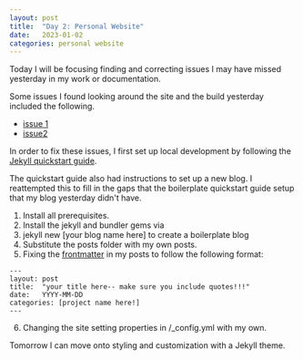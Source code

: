 ```yaml
---
layout: post
title:  "Day 2: Personal Website"
date:   2023-01-02
categories: personal website
---
```

Today I will be focusing finding and correcting issues I may have missed yesterday in my work or documentation.

Some issues I found looking around the site and the build yesterday included the following.
- [issue 1](https://github.com/e0218a/e0218a.github.io/issues/1)
- [issue2](https://github.com/e0218a/e0218a.github.io/issues/2)

In order to fix these issues, I first set up local development by following the [Jekyll quickstart guide](https://jekyllrb.com/docs/).

The quickstart guide also had instructions to set up a new blog. I reattempted this to fill in the gaps that the boilerplate quickstart guide setup that my blog yesterday didn't have.

1. Install all prerequisites.
2. Install the jekyll and bundler gems via 
3. jekyll new [your blog name here] to create a boilerplate blog
4. Substitute the posts folder with my own posts.
5. Fixing the [frontmatter](https://jekyllrb.com/docs/front-matter/) in my posts to follow the following format:
```
---
layout: post
title:  "your title here-- make sure you include quotes!!!"
date:   YYYY-MM-DD
categories: [project name here!]
---
```
6. Changing the site setting properties in /\_config.yml with my own.

Tomorrow I can move onto styling and customization with a Jekyll theme.